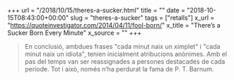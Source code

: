 +++
url = "/2018/10/15/theres-a-sucker.html"
title = ""
date = "2018-10-15T08:43:00+00:00"
slug = "theres-a-sucker"
tags = ["retalls"]
x_url = "https://quoteinvestigator.com/2014/04/11/fool-born/"
x_title = "There’s a Sucker Born Every Minute"
x_source = ""
+++


> En conclusió, ambdues frases "cada minut naix un ximplet" i "cada minut naix un idiota", tenien inicialment atribucions anònimes. Amb el pas del temps van ser reassignades a persones destacades de cada període. Tot i això, només n’ha perdurat la fama de P. T. Barnum.
